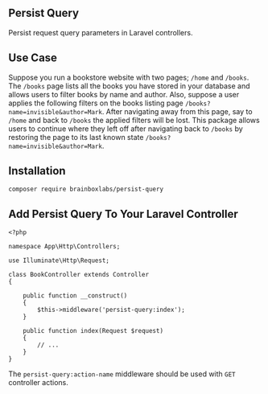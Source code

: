 ## Persist Query
Persist request query parameters in Laravel controllers.


## Use Case
Suppose you run a bookstore website with two pages; `/home` and `/books`. The `/books` page lists all the books you have stored in your database and allows users to filter books by name and author.  Also, suppose a user applies the following filters on the books listing page `/books?name=invisible&author=Mark`. After navigating away from this page, say to `/home` and back to `/books` the applied filters will be lost. This package allows users to continue where they left off after navigating back to `/books` by restoring the page to its last known state  `/books?name=invisible&author=Mark`.



## Installation

    composer require brainboxlabs/persist-query


## Add Persist Query To Your Laravel Controller
	<?php 
    
    namespace App\Http\Controllers; 
    
    use Illuminate\Http\Request; 
    
    class BookController extends Controller 
    { 
    
	    public function __construct() 
	    { 
		    $this->middleware('persist-query:index');
	    } 
     
	    public function index(Request $request) 
	    { 
		    // ...
	    } 
    }



 The `persist-query:action-name` middleware should be used with `GET` controller actions.
